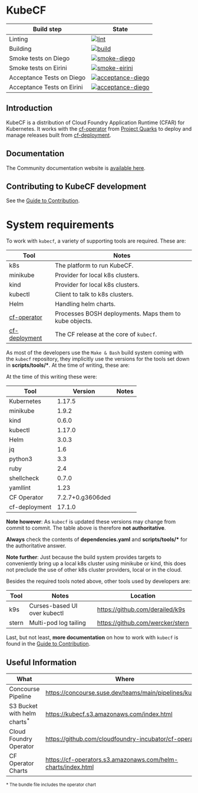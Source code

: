 # KubeCF

| Build step | State |
| ---     | ---   |
| Linting | [![lint](https://concourse.suse.dev/api/v1/teams/main/pipelines/kubecf/jobs/lint-master/badge)](https://concourse.suse.dev/teams/main/pipelines/kubecf/jobs/lint-master/) |
| Building | [![build](https://concourse.suse.dev/api/v1/teams/main/pipelines/kubecf/jobs/build-master/badge)](https://concourse.suse.dev/teams/main/pipelines/kubecf/jobs/build-master/) |
| Smoke tests on Diego | [![smoke-diego](https://concourse.suse.dev/api/v1/teams/main/pipelines/kubecf/jobs/smoke-tests-diego-master/badge)](https://concourse.suse.dev/teams/main/pipelines/kubecf/jobs/smoke-tests-diego-master/) |
| Smoke tests on Eirini | [![smoke-eirini](https://concourse.suse.dev/api/v1/teams/main/pipelines/kubecf/jobs/smoke-tests-eirini-master/badge)](https://concourse.suse.dev/teams/main/pipelines/kubecf/jobs/smoke-tests-eirini-master/) |
| Acceptance Tests on Diego | [![acceptance-diego](https://concourse.suse.dev/api/v1/teams/main/pipelines/kubecf/jobs/cf-acceptance-tests-diego-master/badge)](https://concourse.suse.dev/teams/main/pipelines/kubecf/jobs/cf-acceptance-tests-diego-master/) |
| Acceptance Tests on Eirini | [![acceptance-diego](https://concourse.suse.dev/api/v1/teams/main/pipelines/kubecf/jobs/cf-acceptance-tests-eirini-master/badge)](https://concourse.suse.dev/teams/main/pipelines/kubecf/jobs/cf-acceptance-tests-eirini-master/) |

## Introduction

KubeCF is a distribution of Cloud Foundry Application Runtime (CFAR) for Kubernetes. 
It works with the [cf-operator] from [Project Quarks] to deploy and manage releases built from [cf-deployment].

[cf-operator]:   https://github.com/cloudfoundry-incubator/cf-operator/
[Project Quarks]:           https://www.cloudfoundry.org/project-quarks/
[cf-deployment]: https://github.com/cloudfoundry/cf-deployment/
[Docs]:                     https://kubecf.io/

## Documentation

The Community documentation website is [available here](https://kubecf.io/).

## Contributing to KubeCF development

See the [Guide to Contribution](doc/Contribute.md).

# System requirements

To work with `kubecf`, a variety of supporting tools are required.
These are:

| Tool          | Notes                                                  |
|---            |---                                                     |
|k8s            | The platform to run KubeCF.                            |
|minikube       | Provider for local k8s clusters.                       |
|kind           | Provider for local k8s clusters.                       |
|kubectl        | Client to talk to k8s clusters.                        |
|Helm           | Handling helm charts.                                  |
|[cf-operator]  | Processes BOSH deployments. Maps them to kube objects. |
|[cf-deployment]| The CF release at the core of `kubecf`.                |

As most of the developers use the `Make & Bash` build system coming with the
`kubecf` repository, they implicitly use the versions for the tools
set down in __scripts/tools/*__. At the time of writing, these are:

At the time of this writing these were:

| Tool          | Version          | Notes |
|---------------|------------------|-------|
| Kubernetes    | 1.17.5           |       |
| minikube      | 1.9.2            |       |
| kind          | 0.6.0            |       |
| kubectl       | 1.17.0           |       |
| Helm          | 3.0.3            |       |
| jq            | 1.6              |       |
| python3       | 3.3              |       |
| ruby          | 2.4              |       |
| shellcheck    | 0.7.0            |       |
| yamllint      | 1.23             |       |
| CF Operator   | 7.2.7+0.g3606ded |       |
| cf-deployment | 17.1.0           |       |

__Note however__: As `kubecf` is updated these versions may change
from commit to commit.  The table above is therefore
__not authoritative__.

__Always__ check the contents of __dependencies.yaml__ and
__scripts/tools/*__ for the authoritative answer.

__Note further__: Just because the build system provides targets to
conveniently bring up a local k8s cluster using minikube or kind, this
does not preclude the use of other k8s cluster providers, local or in
the cloud.

Besides the required tools noted above, other tools used by developers
are:

| Tool  | Notes                         | Location                         |
|---    |---                            |---                               |
|k9s    | Curses-based UI over kubectl  | https://github.com/derailed/k9s  |
|stern  | Multi-pod log tailing         | https://github.com/wercker/stern |

Last, but not least, __more documentation__ on how to work with
`kubecf` is found in the [Guide to Contribution](doc/Contribute.md).

## Useful Information

| What                                   | Where                                                        |
| -------------------------------------- | ------------------------------------------------------------ |
| Concourse Pipeline                     | https://concourse.suse.dev/teams/main/pipelines/kubecf       |
| S3 Bucket with helm charts<sup>*</sup> | https://kubecf.s3.amazonaws.com/index.html                   |
| Cloud Foundry Operator                 | https://github.com/cloudfoundry-incubator/cf-operator/       |
| CF Operator Charts                     | https://cf-operators.s3.amazonaws.com/helm-charts/index.html |

<sub>* The bundle file includes the operator chart</sub>
